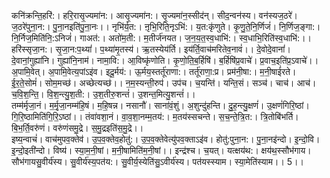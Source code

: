 

  
कनि॑क्रन्ति॒हरि॑:। हरि॒रासृ॒ज्यमा॑न:। आसृ॒ज्यमा॑न:। सृ॒ज्यमा॑न॒स्सीद॑न्। सीद॒न्वन॑स्य। वन॑स्यज॒ठरे॑। ज॒ठरे॑पुना॒न:। पु॒ना॒नइति॑पु॒ना॒नः।। नृभि॑र्य॒त:। ऩृभि॒रिति॒नृऽभि॑:। य॒त:कृ॑णुते। कृ॒णु॒ते॒नि॒र्णिजं॑। नि॒र्णिज॒ङ्गा:। नि॒र्निज॒मिति॑नि॒:ऽनिजं॑। गाअत॑:। अतो॑म॒ती:। म॒तीर्ज॑नयत। ज॒न॒य॒त॒स्व॒धाभि॑:। स्व॒धाभि॒रिति॑स्व॒धाभि॑:।।  
हरि॑स्सृजा॒न:। सृ॒जा॒न:प॒थ्यां॑। प॒थ्या॑मृ॒तस्य॑। ऋ॒तस्येय॑र्ति। इय॑र्ति॒वाच॑मरितेव॒नावं॑।। दे॒वोदे॒वानां॑। दे॒वानां॒गुह्या॑नि। गुह्या॑नि॒नाम॑। नामा॒वि:। आ॒विष्कृ॑णोति। कृ॒णो॒ति॒ब॒र्हिषि॑। ब॒र्हिषि॑प्र॒वाचे॑। प्र॒वाच॒इति॑प्र॒ऽवाचे॑।।  
अ॒पामि॒वेत्। अ॒पामि॒वेत्य॒पांऽइ॑व। इदू॒र्मय॑:। ऊ॒र्मय॒स्तर्तू॑राणा:। तर्तू॑राणा॒:प्र। प्रम॑नी॒षा:। म॒नी॒षाई॑रते। ई॒र॒ते॒सोमं॑। सोम॒मच्छ॑। अच्छेत्यच्छ॑।। न॒म॒स्यन्ती॒रुप॑। उप॑च। च॒यन्ति॑। यन्ति॒सं। सञ्च॑। चाच॑। आच॑। च॒वि॒श॒न्ति॒। वि॒श॒न्त्यु॒श॒ती:। उ॒श॒तीरु॒शन्तं॑। उ॒शन्त॒मित्यु॒शन्तं॑।।  
तम्म॑र्मृजा॒नं। म॒र्मृ॒जा॒नम्म॑हि॒षं। म॒हि॒षन्न। नसानौ॑। साना॑वं॒शुं। अ॒शुन्दु॑हन्ति। दु॒ह॒न्त्यु॒क्षणं॑। उ॒क्षणं॑गिरि॒ष्ठां। गि॒रि॒ष्ठामिति॑गि॒रि॒ऽष्ठां।। तंवा॑वशा॒नं। वा॒व॒शा॒नम्म॒तय॑:। म॒तय॑स्सचन्ते। स॒च॒न्ते॒त्रि॒त:। त्रि॒तोबि॑भर्ति। बि॒भ॒र्ति॒वरु॑णं। वरु॑णंसमु॒द्रे। स॒मु॒द्रइति॑स॒मु॒द्रे।।  
इष्य॒न्वाचं॑। वाच॑मुपव॒क्तेव॑। उ॒प॒व॒क्तेव॒होतु॑:। उ॒प॒व॒क्तेवेत्यु॑पव॒क्ताऽइ॑व। होतु॑:पुना॒न:। पु॒ना॒नइ॑न्दो। इ॒न्दो॒वि। इ॒न्दो॒इती॑न्दो। विष्य॑। स्या॒म॒नी॒षां। म॒नी॒षामिति॑म॒नी॒षां।। इन्द्र॑श्च। च॒यत्। यत्क्षय॑थ:। क्षय॑थ॒स्सौभ॑गाय। सौभ॑गायसु॒वीर्य॑स्य। सु॒वीर्य॑स्य॒पत॑य:। सु॒वीर्य॒स्येति॑सु॒ऽवीर्य॑स्य। पत॑यस्स्याम। स्या॒मेति॑स्याम।। 5।।  
